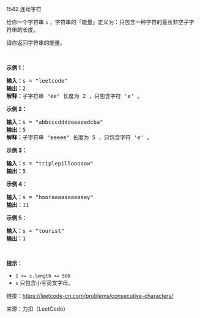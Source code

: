 <!DOCTYPE html>
<html lang="en">
<head>
    <meta charset="UTF-8">
</head>
<body>
<p>1542.连续字符<p>
<p>给你一个字符串&nbsp;<code>s</code>&nbsp;，字符串的「能量」定义为：只包含一种字符的最长非空子字符串的长度。</p>

<p>请你返回字符串的能量。</p>

<p>&nbsp;</p>

<p><strong>示例 1：</strong></p>

<pre><strong>输入：</strong>s = &quot;leetcode&quot;
<strong>输出：</strong>2
<strong>解释：</strong>子字符串 &quot;ee&quot; 长度为 2 ，只包含字符 &#39;e&#39; 。
</pre>

<p><strong>示例 2：</strong></p>

<pre><strong>输入：</strong>s = &quot;abbcccddddeeeeedcba&quot;
<strong>输出：</strong>5
<strong>解释：</strong>子字符串 &quot;eeeee&quot; 长度为 5 ，只包含字符 &#39;e&#39; 。
</pre>

<p><strong>示例 3：</strong></p>

<pre><strong>输入：</strong>s = &quot;triplepillooooow&quot;
<strong>输出：</strong>5
</pre>

<p><strong>示例 4：</strong></p>

<pre><strong>输入：</strong>s = &quot;hooraaaaaaaaaaay&quot;
<strong>输出：</strong>11
</pre>

<p><strong>示例 5：</strong></p>

<pre><strong>输入：</strong>s = &quot;tourist&quot;
<strong>输出：</strong>1
</pre>

<p>&nbsp;</p>

<p><strong>提示：</strong></p>

<ul>
	<li><code>1 &lt;= s.length &lt;= 500</code></li>
	<li><code>s</code>&nbsp;只包含小写英文字母。</li>
</ul>

<p>链接：<a href="https://leetcode-cn.com/problems/consecutive-characters/" target=\"_blank\">https://leetcode-cn.com/problems/consecutive-characters/</a></p>
<p>来源：力扣（LeetCode）</p>
</body>
</html>